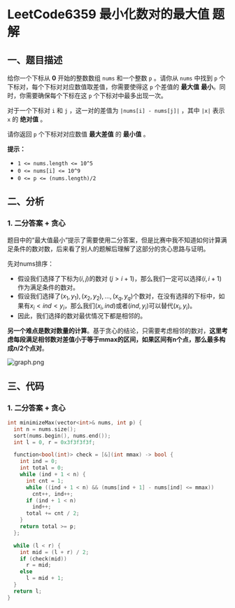 # LeetCode6359 最小化数对的最大值 题解

## 一、题目描述

给你一个下标从 **0** 开始的整数数组 `nums` 和一个整数 `p` 。请你从 `nums` 中找到 `p` 个下标对，每个下标对对应数值取差值，你需要使得这 `p` 个差值的 **最大值** **最小**。同时，你需要确保每个下标在这 `p` 个下标对中最多出现一次。

对于一个下标对 `i` 和 `j` ，这一对的差值为 `|nums[i] - nums[j]|` ，其中 `|x|` 表示 `x` 的 **绝对值** 。

请你返回 `p` 个下标对对应数值 **最大差值** 的 **最小值** 。

**提示：**

- `1 <= nums.length <= 10^5`
- `0 <= nums[i] <= 10^9`
- `0 <= p <= (nums.length)/2`



## 二、分析

### 1. 二分答案 + 贪心

题目中的“最大值最小”提示了需要使用二分答案，但是比赛中我不知道如何计算满足条件的数对数，后来看了别人的题解后理解了这部分的贪心思路与证明。

先对nums排序：

+ 假设我们选择了下标为$(i,j)$的数对 ($j>i+1$)，那么我们一定可以选择$(i,i+1)$作为满足条件的数对。
+ 假设我们选择了$(x_1,y_1),(x_2,y_2),...,(x_q,y_q)$个数对，在没有选择的下标中，如果有$x_i<ind<y_i$，那么我们$(x_i,ind)$或者$(ind,y_i)$可以替代$(x_i,y_i)$。
+ 因此，我们选择的数对最优情况下都是相邻的。

**另一个难点是数对数量的计算**。基于贪心的结论，只需要考虑相邻的数对，**这里考虑每段满足相邻数对差值小于等于mmax的区间，如果区间有n个点，那么最多构成$n/2$个点对**。

![graph.png](https://pic.leetcode.cn/1681014407-caJiBt-graph.png)

## 三、代码

### 1. 二分答案 + 贪心

```c++
int minimizeMax(vector<int>& nums, int p) {
  int n = nums.size();
  sort(nums.begin(), nums.end());
  int l = 0, r = 0x3f3f3f3f;

  function<bool(int)> check = [&](int mmax) -> bool {
    int ind = 0;
    int total = 0;
    while (ind + 1 < n) {
      int cnt = 1;
      while ((ind + 1 < n) && (nums[ind + 1] - nums[ind] <= mmax))
        cnt++, ind++;
      if (ind + 1 < n)
        ind++;
      total += cnt / 2;
    }
    return total >= p;
  };

  while (l < r) {
    int mid = (l + r) / 2;
    if (check(mid))
      r = mid;
    else
      l = mid + 1;
  }
  return l;
}
```

